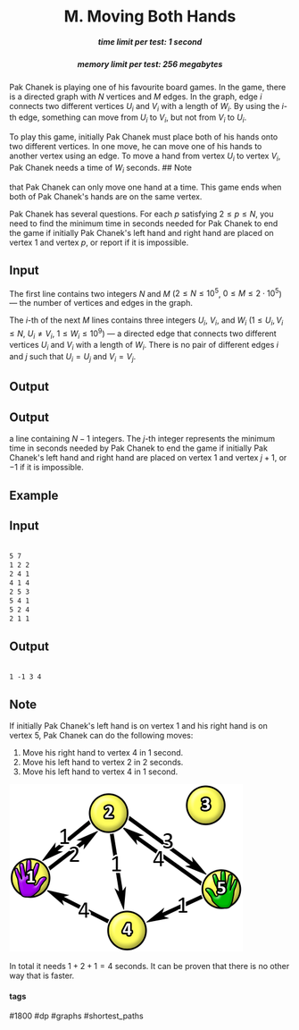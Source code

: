 <h1 style='text-align: center;'> M. Moving Both Hands</h1>

<h5 style='text-align: center;'>time limit per test: 1 second</h5>
<h5 style='text-align: center;'>memory limit per test: 256 megabytes</h5>

Pak Chanek is playing one of his favourite board games. In the game, there is a directed graph with $N$ vertices and $M$ edges. In the graph, edge $i$ connects two different vertices $U_i$ and $V_i$ with a length of $W_i$. By using the $i$-th edge, something can move from $U_i$ to $V_i$, but not from $V_i$ to $U_i$.

To play this game, initially Pak Chanek must place both of his hands onto two different vertices. In one move, he can move one of his hands to another vertex using an edge. To move a hand from vertex $U_i$ to vertex $V_i$, Pak Chanek needs a time of $W_i$ seconds. ## Note

 that Pak Chanek can only move one hand at a time. This game ends when both of Pak Chanek's hands are on the same vertex.

Pak Chanek has several questions. For each $p$ satisfying $2 \leq p \leq N$, you need to find the minimum time in seconds needed for Pak Chanek to end the game if initially Pak Chanek's left hand and right hand are placed on vertex $1$ and vertex $p$, or report if it is impossible.

## Input

The first line contains two integers $N$ and $M$ ($2 \leq N \leq 10^5$, $0 \leq M \leq 2 \cdot 10^5$) — the number of vertices and edges in the graph.

The $i$-th of the next $M$ lines contains three integers $U_i$, $V_i$, and $W_i$ ($1 \le U_i, V_i \le N$, $U_i \neq V_i$, $1 \le W_i \le 10^9$) — a directed edge that connects two different vertices $U_i$ and $V_i$ with a length of $W_i$. There is no pair of different edges $i$ and $j$ such that $U_i = U_j$ and $V_i = V_j$.

## Output

## Output

 a line containing $N-1$ integers. The $j$-th integer represents the minimum time in seconds needed by Pak Chanek to end the game if initially Pak Chanek's left hand and right hand are placed on vertex $1$ and vertex $j+1$, or $-1$ if it is impossible.

## Example

## Input


```

5 7
1 2 2
2 4 1
4 1 4
2 5 3
5 4 1
5 2 4
2 1 1

```
## Output


```

1 -1 3 4

```
## Note

If initially Pak Chanek's left hand is on vertex $1$ and his right hand is on vertex $5$, Pak Chanek can do the following moves: 

1. Move his right hand to vertex $4$ in $1$ second.
2. Move his left hand to vertex $2$ in $2$ seconds.
3. Move his left hand to vertex $4$ in $1$ second.

![](images/a5236566866c148dc95f72c38bb6015ec7c4d628.png)

In total it needs $1+2+1=4$ seconds. It can be proven that there is no other way that is faster.



#### tags 

#1800 #dp #graphs #shortest_paths 